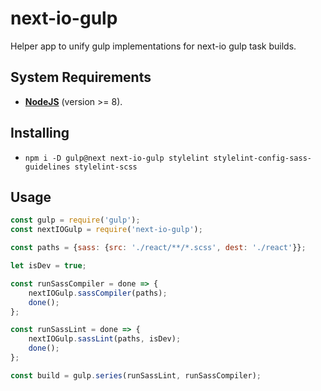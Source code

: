 # next-io-gulp
Helper app to unify gulp implementations for next-io gulp task builds.

## System Requirements

- **[NodeJS](https://nodejs.org/en/)** (version >= 8).

## Installing

- `npm i -D gulp@next next-io-gulp stylelint stylelint-config-sass-guidelines stylelint-scss`

## Usage

```javascript
const gulp = require('gulp');
const nextIOGulp = require('next-io-gulp');

const paths = {sass: {src: './react/**/*.scss', dest: './react'}};

let isDev = true;

const runSassCompiler = done => {
	nextIOGulp.sassCompiler(paths);
	done();
};

const runSassLint = done => {
	nextIOGulp.sassLint(paths, isDev);
	done();
};

const build = gulp.series(runSassLint, runSassCompiler);
```

